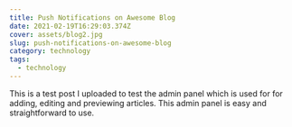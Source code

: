 ```yaml
---
title: Push Notifications on Awesome Blog
date: 2021-02-19T16:29:03.374Z
cover: assets/blog2.jpg
slug: push-notifications-on-awesome-blog
category: technology
tags:
  - technology
---
```

This is a test post I uploaded to test the admin panel which is used for for adding, editing and previewing articles. This admin panel is easy and straightforward to use.